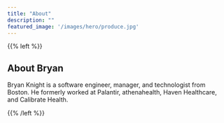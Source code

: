 ```yaml
---
title: "About"
description: ""
featured_image: '/images/hero/produce.jpg'
---
```


{{% left %}}
## About Bryan
Bryan Knight is a software engineer, manager, and technologist from Boston. He formerly worked at Palantir, athenahealth, Haven Healthcare, and Calibrate Health.

{{% /left %}}